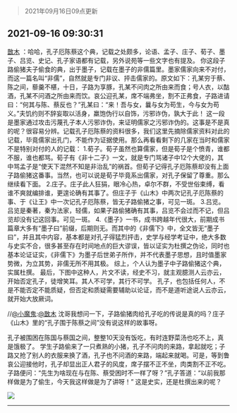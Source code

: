 > 2021年09月16日09点更新
<link rel="stylesheet" href="https://cdn.jsdelivr.net/gh/taotie6/sampleJSON@main/css/photo_show.css">
<meta name="referrer" content="no-referrer" />


 ## 2021-09-16 09:30:31 

 [㪚木](https://www.coolapk.com/feed/30019303?shareKey=Mjg2NDk2M2UzMWJkNjE0MmEzNmM~) ：哈哈，孔子厄陈蔡这个典，记载之处颇多，论语、孟子、庄子、荀子、墨子、吕览、史记、孔子家语都有记载，另外说苑等一些文字也有提及。
你这段子路偷猪夫子偷食的典，出于墨子，记载在墨子的非儒篇里。墨家儒家向来不对付，而这一篇名叫“非儒”，自然就是专门非议、抨击儒家的。原文如下<!--break-->：孔某穷于蔡、陈之间，藜羹不椹，十日，子路为享豚，孔某不问肉之所由来而食；号人衣，以酤酒，孔某不问酒之所由来而饮。哀公迎孔某，席不端弗坐，割不正弗食，子路进请曰：“何其与陈、蔡反也？”孔某曰：“来！吾与女，曩与女为苟生，今与女为苟义。”夫饥约则不辞妄取以活身，羸饱伪行以自饰，污邪诈伪，孰大于此！
这一段是墨家通过攻击污蔑孔子本人污邪诈伪，来证明儒家之污邪诈伪的。这事是不是真的呢？很容易分辨。记载孔子厄陈蔡的资料很多，我们这里先摘除儒家资料对此的记载，毕竟儒家出孔门，不能作为证据使用。那么再看看剩下的几家在当时和儒家不是特别对付的人的记载：
1.荀子。荀子虽然也算儒家，但是荀子是个愤青，谁都不服，谁也都骂。荀子有《非十二子》一文，就是专门骂诸子中12个大佬的，其中骂孟子是“使天下混然不知是非治乱”的祸首。但荀子记得孔子厄陈蔡却没有上面子路偷猪这番事。当然，也可以说是荀子毕竟系出儒家，对孔子保留了尊重。那么继续看下面。
2.庄子。庄子此人狂狷，眼冷心热，卓尔不群，不受世俗束缚，看谁不爽就编排谁，更遑论确有其事了。但庄子于《山木》中两次记孔子厄陈蔡的事、于《让王》中一次记孔子厄陈蔡，皆无子路偷猪之事，可见一斑。
3.吕览。吕览是秦著，秦为法家，轻儒，如果子路偷猪确有其事，吕览不会过而不记，但吕览却没有记这回事。可见一斑。
4.《墨子》一书，成书跨越年代很大，前期成书篇章大多有“墨子曰”前缀，后期则无。而其中的《非儒下》中，全文皆无“墨子曰”，并且其中内容，基本都是对孔子得猛烈抨击，史学与经学考证中，绝大多数与史实不合，很多甚至存在时间地点的巨大谬误，皆以证实为杜撰之伪论，同时也基本论证证实，《非儒下》为墨子后世弟子所作，并不代表墨子思想，且时值墨家势微，为立其势，非儒无所不用其极。
综上，个人认为墨子中子路偷猪这个典，实属杜撰。
最后，下图中这种人，片文不读，经史不习，就主观臆测人云亦云，开始否定孔子，徒增笑耳。其人不可学，其行不可学。
孔子，也包括任何人，不是不能否定不能质疑，但否定和质疑需要辅助以论证，而不是道听途说人云亦云，就开始大放厥词。

//<a class="feed-link-uname" href="/u/小魔鬼">@小魔鬼</a>:<a class="feed-link-uname" href="/u/㪚木">@㪚木</a> 沈哥我想问一下，子路偷猪肉给孔子吃的传说是真的吗？庄子《山木》里的“孔子围于陈蔡之间”没有说这样的故事呀。

孔子被围困在陈国与蔡国之间，整整10天没有饭吃，有时连野菜汤也吃不上，真是饿极了。
学生子路偷来了一只煮熟的小猪，孔子不问肉的来路，拿起就吃；子路又抢了别人的衣服来换了酒，孔子也不问酒的来路，端起来就喝。可是，等到鲁哀公迎接他时，孔子却显出正人君子的风度，席子摆不正不坐，肉类割不正不吃。子路便问：“先生为啥现在与在陈、蔡受困时不一样了呀？”孔子答道：“以前我那样做是为了偷生，今天我这样做是为了讲呀！”
这是史实，还是杜撰出来的呢？ 

<div class="album">
<img class="img-item" src="http://image.coolapk.com/feed/2021/0916/09/1081091_edb3d490_5830_1606@1080x476.jpeg" />
</div>

 ------- 

